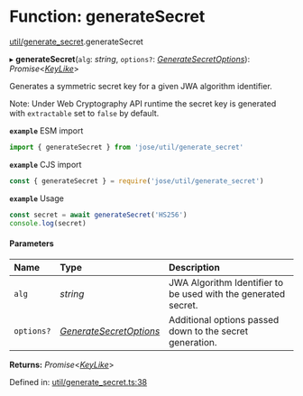 # Function: generateSecret

[util/generate_secret](../modules/util_generate_secret.md).generateSecret

▸ **generateSecret**(`alg`: *string*, `options?`: [*GenerateSecretOptions*](../interfaces/util_generate_secret.generatesecretoptions.md)): *Promise*<[*KeyLike*](../types/types.keylike.md)\>

Generates a symmetric secret key for a given JWA algorithm identifier.

Note: Under Web Cryptography API runtime the secret key is generated with
`extractable` set to `false` by default.

**`example`** ESM import
```js
import { generateSecret } from 'jose/util/generate_secret'
```

**`example`** CJS import
```js
const { generateSecret } = require('jose/util/generate_secret')
```

**`example`** Usage
```js
const secret = await generateSecret('HS256')
console.log(secret)
```

#### Parameters

| Name | Type | Description |
| :------ | :------ | :------ |
| `alg` | *string* | JWA Algorithm Identifier to be used with the generated secret. |
| `options?` | [*GenerateSecretOptions*](../interfaces/util_generate_secret.generatesecretoptions.md) | Additional options passed down to the secret generation. |

**Returns:** *Promise*<[*KeyLike*](../types/types.keylike.md)\>

Defined in: [util/generate_secret.ts:38](https://github.com/panva/jose/blob/v3.12.0/src/util/generate_secret.ts#L38)

